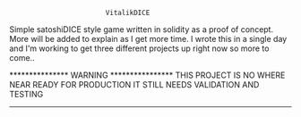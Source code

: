                             VitalikDICE

Simple satoshiDICE style game written in solidity as a proof of concept.
More will be added to explain as I get more time. I wrote this in a
single day and I'm working to get three different projects up right
now so more to come..


***************  WARNING  ****************
THIS PROJECT IS NO WHERE NEAR READY FOR PRODUCTION
IT STILL NEEDS VALIDATION AND TESTING
******************************************

